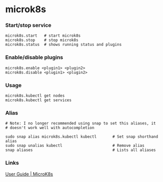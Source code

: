 # microk8s

### Start/stop service
```
microk8s.start   # start microk8s
microk8s.stop    # stop microk8s
microk8s.status  # shows running status and plugins
```

### Enable/disable plugins
```
microk8s.enable <plugin1> <plugin2>
microk8s.disable <plugin1> <plugin2>
```


### Usage
```
microk8s.kubectl get nodes
microk8s.kubectl get services
```

### Alias
```
# Note: I no longer recommended using snap to set this aliases, it
# doesn't work well with autocompletion

sudo snap alias microk8s.kubectl kubectl       # Set snap shorthand alias
sudo snap unalias kubectl                      # Remove alias
snap aliases                                   # Lists all aliases
```


### Links

[User Guide | MicroK8s](https://microk8s.io/docs/)
